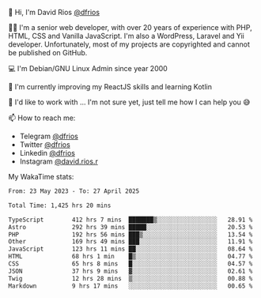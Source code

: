 👋 Hi, I'm David Rios [@dfrios](https://github.com/dfrios)

👨‍💻 I'm a senior web developer, with over 20 years of experience with PHP, HTML, CSS and Vanilla JavaScript. I'm also a WordPress, Laravel and Yii developer. Unfortunately, most of my projects are copyrighted and cannot be published on GitHub.

💻 I'm Debian/GNU Linux Admin since year 2000

🌱 I'm currently improving my ReactJS skills and learning Kotlin

💞️ I'd like to work with ... I'm not sure yet, just tell me how I can help you 😅


📫 How to reach me:
* Telegram [@dfrios](https://t.me/dfrios)
* Twitter [@dfrios](https://twitter.com/dfrios)
* Linkedin [@dfrios](https://linkedin.com/in/dfrios)
* Instagram [@david.rios.r](https://instagram.com/david.rios.r)



My WakaTime stats:
<!--START_SECTION:waka-->

```txt
From: 23 May 2023 - To: 27 April 2025

Total Time: 1,425 hrs 20 mins

TypeScript        412 hrs 7 mins  ███████▒░░░░░░░░░░░░░░░░░   28.91 %
Astro             292 hrs 39 mins █████░░░░░░░░░░░░░░░░░░░░   20.53 %
PHP               192 hrs 56 mins ███▒░░░░░░░░░░░░░░░░░░░░░   13.54 %
Other             169 hrs 49 mins ███░░░░░░░░░░░░░░░░░░░░░░   11.91 %
JavaScript        123 hrs 11 mins ██░░░░░░░░░░░░░░░░░░░░░░░   08.64 %
HTML              68 hrs 1 min    █▒░░░░░░░░░░░░░░░░░░░░░░░   04.77 %
CSS               65 hrs 8 mins   █░░░░░░░░░░░░░░░░░░░░░░░░   04.57 %
JSON              37 hrs 9 mins   ▓░░░░░░░░░░░░░░░░░░░░░░░░   02.61 %
Twig              12 hrs 28 mins  ▒░░░░░░░░░░░░░░░░░░░░░░░░   00.88 %
Markdown          9 hrs 17 mins   ░░░░░░░░░░░░░░░░░░░░░░░░░   00.65 %
```

<!--END_SECTION:waka-->
